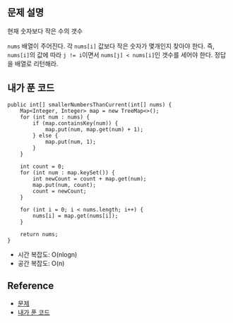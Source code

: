 ## 문제 설명
현재 숫자보다 작은 수의 갯수

```nums``` 배열이 주어진다. 각 ```nums[i]``` 값보다 작은 숫자가 몇개인지 찾아야 한다. 즉, ```nums[i]```의 값에 따라 ```j != i```이면서 ```nums[j] < nums[i]```인 갯수를 세어야 한다.
정답을 배열로 리턴해라.

## 내가 푼 코드
```
public int[] smallerNumbersThanCurrent(int[] nums) {
    Map<Integer, Integer> map = new TreeMap<>();
    for (int num : nums) {
        if (map.containsKey(num)) {
            map.put(num, map.get(num) + 1);
        } else {
            map.put(num, 1);
        }
    }
    
    int count = 0;
    for (int num : map.keySet()) {
        int newCount = count + map.get(num);
        map.put(num, count);
        count = newCount;
    }
    
    for (int i = 0; i < nums.length; i++) {
        nums[i] = map.get(nums[i]);
    }
    
    return nums;
}
```
* 시간 복잡도: O(nlogn)
* 공간 복잡도: O(n)

## Reference
* [문제](https://leetcode.com/problems/how-many-numbers-are-smaller-than-the-current-number/)
* [내가 푼 코드](https://github.com/smpark1020/leetcode-practice/blob/master/src/leetcode/hashtable/Q1365.java)